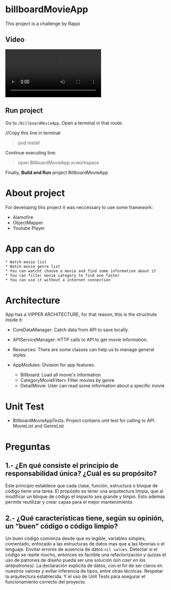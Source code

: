 # billboardMovieApp
This project is a challenge by Rappi


## Video
![ScreenShot](https://github.com/keyeusse/billboardMovieApp/blob/develop/BillboardVideo.mov)

## Run project

Go to `/BillboardMovieApp`. Open a terminal in that route:

//Copy this line in terminal
> pod install

Continue executing line: 
> open BillboardMovieApp.xcworkspace

Finally,  **Build and Run** project BillboardMovieApp


# About project

 For developing this project it was neccessary to use some framework:

* Alamofire
* ObjectMapper
* Youtube Player


# App can do

    * Watch movie list
    * Watch movie genre list
    * You can watcht choose a movie and find some information about it
    * You can filter movie category to find one faster
    * You can use it without a internet connection



# Architecture

App has a VIPPER ARCHITECTURE, for that reason, this is the structrute inside it:

- CoreDataManager: Catch data from API to save locally.

- APIServiceManager: HTTP calls to API to get movie information.

- Resources: There are some classes can help us to manage general styles.

- AppModules: Division for app features.
    * Billboard: Load all movie's information
    * CategoryMovieFilter> Filter movies by genre
    * DetailMovie: User can read some information about a specific movie


# Unit Test

- BillboardMovieAppTests:  Project contains unit test for calling to API. MovieList and GenreList


# Preguntas
   
## 1.- ¿En qué consiste el principio de responsabilidad única? ¿Cuál es su propósito?
   
   Este principio establece que cada clase, función, estructura o bloque de código tiene una tarea. El propósito es tener una arquitectura limpia, que al modificar un bloque de código el impacto sea grande y limpio. Esto además permite reutilizar y crear capas para el mejor mantenimiento.
      
## 2.- ¿Qué características tiene, según su opinión, un “buen” código o código limpio?

   Un buen código comienza desde que es legible, variables simples, comentado, enfocado a las estructuras de datos mas que a las librerias o el lenguaje. Envitar errores de ausencia de datos `nil values`. 
    Detectar si el código se repite mucho, entonces es factible una refactorización y quizas el uso de patrones de diseño pueda ser una solución *(sin caer en los antipatrones)*. La declaración explicita de datos, con el fin de ser claros en nuestros valores y evitar inferencia de tipos, entre otras técnicas. Respetar la arquitectura establecida. Y el uso de Unit Tests para asegurar el funcionamiento correcto del proyecto. 


